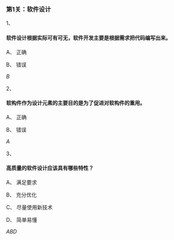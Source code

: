 ### 第1关：软件设计

1、

#### 软件设计根据实际可有可无，软件开发主要是根据需求把代码编写出来。


A、
正确

B、
错误

*B*

2、

#### 软构件作为设计元素的主要目的是为了促进对软构件的重用。


A、
正确

B、
错误

*A*

3、

#### 高质量的软件设计应该具有哪些特性？


A、
满足要求


B、
充分优化


C、
尽量使用新技术

D、
简单易懂

*ABD*